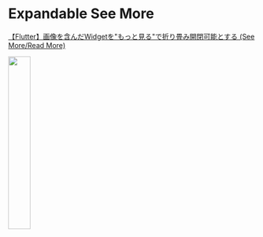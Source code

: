 # Expandable See More

[【Flutter】画像を含んだWidgetを"もっと見る"で折り畳み開閉可能とする (See More/Read More)](https://zenn.dev/motu2119/articles/expandable-see-more-20240506)

<image src=https://github.com/motucraft/expandable_see_more/assets/35750184/c3ed2c3b-4ffd-4d15-8a20-2f0403357c74 width="30%">
